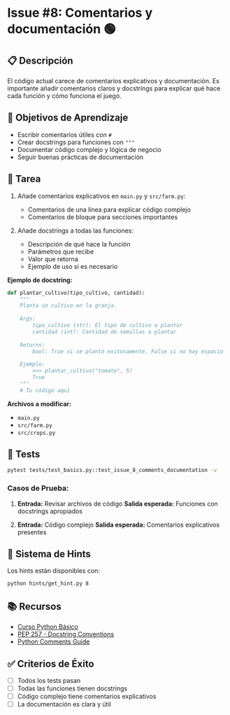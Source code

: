 # Issue #8: Comentarios y documentación 🟢

## 📋 Descripción
El código actual carece de comentarios explicativos y documentación. Es importante añadir comentarios claros y docstrings para explicar qué hace cada función y cómo funciona el juego.

## 🎯 Objetivos de Aprendizaje
- Escribir comentarios útiles con `#`
- Crear docstrings para funciones con `"""`
- Documentar código complejo y lógica de negocio
- Seguir buenas prácticas de documentación

## 📝 Tarea
1. Añade comentarios explicativos en `main.py` y `src/farm.py`:
   - Comentarios de una línea para explicar código complejo
   - Comentarios de bloque para secciones importantes
   
2. Añade docstrings a todas las funciones:
   - Descripción de qué hace la función
   - Parámetros que recibe
   - Valor que retorna
   - Ejemplo de uso si es necesario

**Ejemplo de docstring:**
```python
def plantar_cultivo(tipo_cultivo, cantidad):
    """
    Planta un cultivo en la granja.
    
    Args:
        tipo_cultivo (str): El tipo de cultivo a plantar
        cantidad (int): Cantidad de semillas a plantar
    
    Returns:
        bool: True si se plantó exitosamente, False si no hay espacio
    
    Ejemplo:
        >>> plantar_cultivo("tomate", 5)
        True
    """
    # Tu código aquí
```

**Archivos a modificar:**
- `main.py`
- `src/farm.py`
- `src/crops.py`

## 🧪 Tests
```bash
pytest tests/test_basics.py::test_issue_8_comments_documentation -v
```

### Casos de Prueba:
1. **Entrada:** Revisar archivos de código
   **Salida esperada:** Funciones con docstrings apropiados

2. **Entrada:** Código complejo
   **Salida esperada:** Comentarios explicativos presentes

## 💭 Sistema de Hints

Los hints están disponibles con:
```bash
python hints/get_hint.py 8
```

## 📚 Recursos
- [Curso Python Básico](https://github.com/midudev/curso-python/tree/main/01_basic)
- [PEP 257 - Docstring Conventions](https://peps.python.org/pep-0257/)
- [Python Comments Guide](https://docs.python.org/3/tutorial/controlflow.html#documentation-strings)

## ✅ Criterios de Éxito
- [ ] Todos los tests pasan
- [ ] Todas las funciones tienen docstrings
- [ ] Código complejo tiene comentarios explicativos
- [ ] La documentación es clara y útil